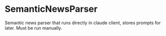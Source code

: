 # SemanticNewsParser
Semantic news parser that runs directly in claude client, stores prompts for later. Must be run manually.
